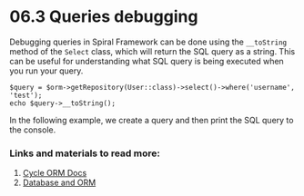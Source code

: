 # 06.3 Queries debugging

Debugging queries in Spiral Framework can be done using the `__toString` method of the `Select` class, which will return the SQL query as a string. This can be useful for understanding what SQL query is being executed when you run your query.

```
$query = $orm->getRepository(User::class)->select()->where('username', 'test');
echo $query->__toString();
```

In the following example, we create a query and then print the SQL query to the console.

### Links and materials to read more:
1. [Cycle ORM Docs](https://cycle-orm.dev/docs)
2. [Database and ORM](https://spiral.dev/docs/basics-orm/current/en)
